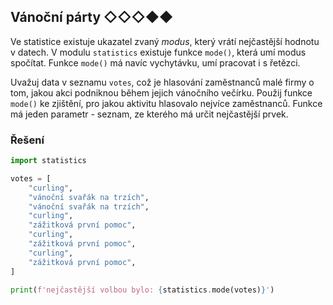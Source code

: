 ## Vánoční párty ◇◇◇◆◆

Ve statistice existuje ukazatel zvaný _modus_, který vrátí nejčastější hodnotu v datech. V modulu `statistics` existuje
funkce `mode()`, která umí modus spočítat. Funkce `mode()` má navíc vychytávku, umí pracovat i s řetězci.

Uvažuj data v seznamu `votes`, což je hlasování zaměstnanců malé firmy o tom, jakou akci podniknou během jejich
vánočního večírku. Použij funkce `mode()` ke zjištění, pro jakou aktivitu hlasovalo nejvíce zaměstnanců. Funkce má jeden
parametr - seznam, ze kterého má určit nejčastější prvek.

### Řešení

```python
import statistics

votes = [
    "curling",
    "vánoční svařák na trzích",
    "vánoční svařák na trzích",
    "curling",
    "zážitková první pomoc",
    "curling",
    "zážitková první pomoc",
    "curling",
    "zážitková první pomoc",
]

print(f'nejčastější volbou bylo: {statistics.mode(votes)}')
```